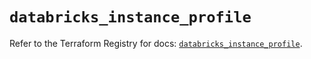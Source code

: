 # `databricks_instance_profile`

Refer to the Terraform Registry for docs: [`databricks_instance_profile`](https://registry.terraform.io/providers/databricks/databricks/1.81.1/docs/resources/instance_profile).
